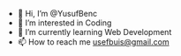 - 👋 Hi, I’m @YusufBenc
- 👀 I’m interested in Coding
- 🌱 I’m currently learning Web Development
- 📫 How to reach me usefbuis@gmail.com

<!---
YusufBenc/YusufBenc is a ✨ special ✨ repository because its `README.md` (this file) appears on your GitHub profile.
You can click the Preview link to take a look at your changes.
--->
